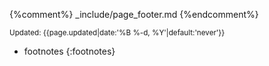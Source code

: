 {%comment%} _include/page_footer.md {%endcomment%}

<!-- begin page footer -->
<footer markdown="1">

  <div class="right"><small>Updated: <time datetime="{{page.updated|date:'%F'}}">{{page.updated|date:'%B %-d, %Y'|default:'never'}}</time></small></div>

  * footnotes
  {:footnotes}

</footer>
<!-- end page footer -->
